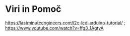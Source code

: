 # Viri in Pomoč
https://lastminuteengineers.com/i2c-lcd-arduino-tutorial/ ;
https://www.youtube.com/watch?v=ffg3_1AgtyA
